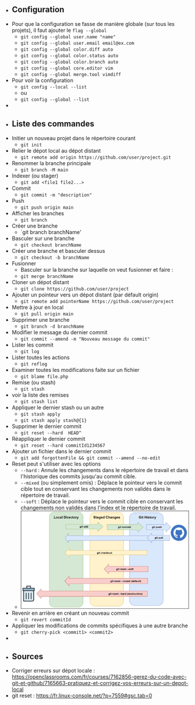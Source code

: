 - ## Configuration
- Pour que la configuration se fasse de manière globale (sur tous les projets), il faut ajouter le `flag --global`
	- `git config --global user.name "name"`
	- `git config --global user.email email@ex.com`
	- `git config --global color.diff auto`
	- `git config --global color.status auto`
	- `git config --global color.branch auto`
	- `git config --global core.editor vim`
	- `git config --global merge.tool vimdiff`
- Pour voir la configuration
	- `git config --local --list`
	- ou
	- `git config --global --list`
-
- ## Liste des commandes
- Initier un nouveau projet dans le répertoire courant
	- `git init`
- Relier le dépot local au dépot distant
	- `git remote add origin https://github.com/user/project.git`
- Renommer la branche principale
	- `git branch -M main`
- Indexer (ou stager)
	- `git add <file1 file2...>`
- Commit
	- `git commit -m "description"`
- Push
	- `git push origin main`
- Afficher les branches
	- `git branch`
- Créer une branche
	- `git branch branchName'
- Basculer sur une branche
	- `git checkout branchName`
- Créer une branche et basculer dessus
	- `git checkout -b branchName`
- Fusionner
	- Basculer sur la branche sur laquelle on veut fusionner et faire :
	- `git merge branchName`
- Cloner un dépot distant
	- `git clone https://github.com/user/project`
- Ajouter un pointeur vers un dépot distant (par défault origin)
	- `git remote add pointerName https://github.com/user/project`
- Mettre à jour en local
	- `git pull origin main`
- Supprimer une branche
	- `git branch -d branchName`
- Modifier le message du dernier commit
	- `git commit --amend -m "Nouveau message du commit"`
- Lister les commit
	- `git log`
- Lister toutes les actions
	- `git reflog`
- Examiner toutes les modifications faite sur un fichier
	- `git blame file.php`
- Remise (ou stash)
	- `git stash`
- voir la liste des remises
	- `git stash list`
- Appliquer le dernier stash ou un autre
	- `git stash apply`
	- `git stash apply stash@{1}`
- Supprimer le dernier commit
	- `git reset --hard  HEAD^`
- Réappliquer le dernier commit
	- `git reset --hard commitId1234567`
- Ajouter un fichier dans le dernier commit
	- `git add forgottenFile && git commit --amend --no-edit`
- Reset peut s'utiliser avec les options
	- `--hard` : Annule les changements dans le répertoire de travail et dans l'historique des commits jusqu'au commit cible.
	- `--mixed` (ou simplement omis) : Déplace le pointeur vers le commit cible tout en conservant les changements non validés dans le répertoire de travail.
	- `--soft` : Déplace le pointeur vers le commit cible en conservant les changements non validés dans l'index et le répertoire de travail.
	- ![image.png](../assets/image_1693118544611_0.png)
- Revenir en arrière en créant un nouveau commit
	- `git revert commitId`
- Appliquer les modifications de commits spécifiques à une autre branche
	- `git cherry-pick <commit1> <commit2>`
-
- ## Sources
- Corriger erreurs sur dépot locale : https://openclassrooms.com/fr/courses/7162856-gerez-du-code-avec-git-et-github/7165663-pratiquez-et-corrigez-vos-erreurs-sur-un-depot-local
- git reset : https://fr.linux-console.net/?p=7559#gsc.tab=0